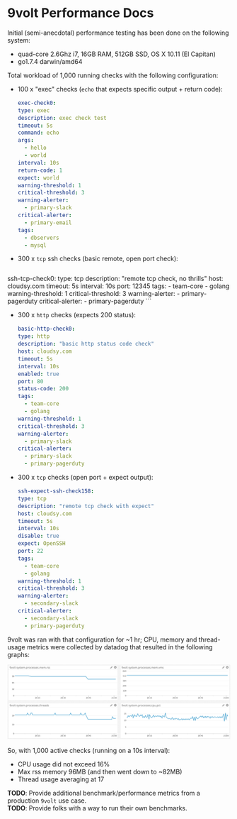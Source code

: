 # 9volt Performance Docs

Initial (semi-anecdotal) performance testing has been done on the following system:

* quad-core 2.6Ghz i7, 16GB RAM, 512GB SSD, OS X 10.11 (El Capitan)
* go1.7.4 darwin/amd64

Total workload of 1,000 running checks with the following configuration:

* 100 x "exec" checks (`echo` that expects specific output + return code):
    ```yaml
  exec-check0:
    type: exec
    description: exec check test
    timeout: 5s
    command: echo
    args:
      - hello
      - world
    interval: 10s
    return-code: 1
    expect: world
    warning-threshold: 1
    critical-threshold: 3
    warning-alerter:
      - primary-slack
    critical-alerter:
      - primary-email
    tags:
      - dbservers
      - mysql
    ```

*  300 x `tcp` ssh checks (basic remote, open port check):
    ```yaml
  ssh-tcp-check0:
    type: tcp
    description: "remote tcp check, no thrills"
    host: cloudsy.com
    timeout: 5s
    interval: 10s
    port: 12345
    tags:
      - team-core
      - golang
    warning-threshold: 1
    critical-threshold: 3
    warning-alerter:
      - primary-pagerduty
    critical-alerter:
      - primary-pagerduty
    ```

* 300 x `http` checks (expects 200 status):
    ```yaml
  basic-http-check0:
    type: http
    description: "basic http status code check"
    host: cloudsy.com
    timeout: 5s
    interval: 10s
    enabled: true
    port: 80
    status-code: 200
    tags:
      - team-core
      - golang
    warning-threshold: 1
    critical-threshold: 3
    warning-alerter:
      - primary-slack
    critical-alerter:
      - primary-slack
      - primary-pagerduty
    ```

* 300 x `tcp` checks (open port + expect output):
    ```yaml
  ssh-expect-ssh-check158:
    type: tcp
    description: "remote tcp check with expect"
    host: cloudsy.com
    timeout: 5s
    interval: 10s
    disable: true
    expect: OpenSSH
    port: 22
    tags:
      - team-core
      - golang
    warning-threshold: 1
    critical-threshold: 3
    warning-alerter:
      - secondary-slack
    critical-alerter:
      - secondary-slack
      - primary-pagerduty
    ```

9volt was ran with that configuration for ~1 hr; CPU, memory and thread-usage metrics were collected by datadog that resulted in the following graphs:

![datadog metrics](datadog-metrics.png)

So, with 1,000 active checks (running on a 10s interval):

* CPU usage did not exceed 16%
* Max rss memory 96MB (and then went down to ~82MB)
* Thread usage averaging at 17

**TODO**: Provide additional benchmark/performance metrics from a production `9volt` use case.  
**TODO**: Provide folks with a way to run their own benchmarks.
